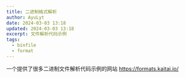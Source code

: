 ```yaml
---
title: 二进制格式解析
author: AyuLyt
date: 2024-03-03 13:18
updated: 2024-03-03 13:18
excerpt: 文件解析代码示例
tags:
  - binfile
  - format
---
```

一个提供了很多二进制文件解析代码示例的网站
https://formats.kaitai.io/
